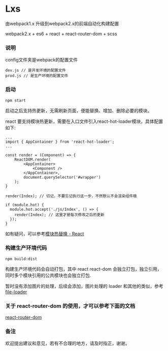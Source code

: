 # Lxs

由webpack1.x 升级到webpack2.x的前端自动化构建配置

webpack2.x + es6 + react + react-router-dom + scss

### 说明

config文件夹是webpack的配置文件
```
dev.js // 是开发环境的配置文件
prod.js // 是生产环境的配置文件
```

### 启动

```
npm start
```

启动之后支持热更新，无需刷新页面，便能替换、增加、删除必要的模块。

react 要支持模块热更新，需要在入口文件引入react-hot-loader模块，具体配置如下:
```
...
import { AppContainer } from 'react-hot-loader';
...

const render = (Component) => {
    ReactDOM.render(
        <AppContainer>
            <Component />
        </AppContainer>,
        document.querySelector('#wrapper')
    );
}

render(Index); // 切记，不要忘记执行这一步，不然默认不会渲染组件哦

if (module.hot) {
  module.hot.accept('./js/Index', () => {
    render(Index); // 这里才是每次修改之后的更新
  });
}

```
如有疑问，可以参考[模块热替换 - React](https://doc.webpack-china.org/guides/hmr-react/)

### 构建生产环境代码

```
npm build:dist
```

构建生产环境代码会自动打包，其中 react react-dom 会独立打包，独立引用，同时多个模块引用的公共模块也会独立打包.

暂时没有添加图片的处理，后续会添加，图片处理的 loader 和其他的类似，参考[file-loader](https://doc.webpack-china.org/loaders/file-loader/)

### 关于 react-router-dom 的使用，才可以参考下面的文档

[react-router-dom](https://reacttraining.cn/)

### 备注

欢迎提出建议和意见，若有不合理的地方，请及时指正，谢谢。
